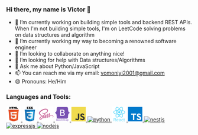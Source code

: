 ### Hi there, my name is Victor 👋

- 🔭  I’m currently working on building simple tools and backend REST APIs. When I'm not building simple tools, I'm on LeetCode solving problems on data structures and algorithm
- 🌱 I’m currently working my way to becoming a renowned software engineer
- 👯 I’m looking to collaborate on anything nice!
- 🤔 I’m looking for help with Data structures/Algorithms
- 💬 Ask me about Python/JavaScript
- 📫 You can reach me via my email: vomoniyi2001@gmail.com 
- 😄 Pronouns: He/Him
<h3 align="left">Languages and Tools:</h3>
<p align="left">  
<a href="https://www.w3.org/html/" target="_blank" rel="noreferrer"> <img src="https://raw.githubusercontent.com/devicons/devicon/master/icons/html5/html5-original-wordmark.svg" alt="html5" width="40" height="40"/> </a> <a href="https://www.w3schools.com/css/" target="_blank" rel="noreferrer"> <img src="https://raw.githubusercontent.com/devicons/devicon/master/icons/css3/css3-original-wordmark.svg" alt="css3" width="40" height="40"/> </a> <a href="https://sass-lang.com" target="_blank" rel="noreferrer"> <img src="https://raw.githubusercontent.com/devicons/devicon/master/icons/sass/sass-original.svg" alt="sass" width="40" height="40"/> </a> <a href="https://getbootstrap.com" target="_blank" rel="noreferrer"> <img src="https://raw.githubusercontent.com/devicons/devicon/master/icons/bootstrap/bootstrap-plain-wordmark.svg" alt="bootstrap" width="40" height="40"/> </a> <a href="https://developer.mozilla.org/en-US/docs/Web/JavaScript" target="_blank" rel="noreferrer"> <img src="https://raw.githubusercontent.com/devicons/devicon/master/icons/javascript/javascript-original.svg" alt="javascript" width="40" height="40"/> </a><a href="https://www.python.org/" target="_blank" rel="noreferrer"> <img src="https://www.vectorlogo.zone/logos/python/python-ar21.svg" alt="python" width="60" height="50"/> </a> <a href="https://reactjs.org/" target="_blank" rel="noreferrer"> <img src="https://raw.githubusercontent.com/devicons/devicon/master/icons/react/react-original-wordmark.svg" alt="react" width="40" height="40"/> </a> <a href="https://www.typescriptlang.org/" target="_blank" rel="noreferrer"> <img src="https://raw.githubusercontent.com/devicons/devicon/master/icons/typescript/typescript-original.svg" alt="typescript" width="40" height="40"/> </a> <a href="https://www.djangoproject.com/" target="_blank" rel="noreferrer"><a href="https://nestjs.com/" target="_blank" rel="noreferrer"> <img src="https://www.vectorlogo.zone/logos/nestjs/nestjs-ar21.svg" alt="nestjs" width="50" height="50"/> </a><a href="https://expressjs.com/" target="_blank" rel="noreferrer"> <img src="https://www.vectorlogo.zone/logos/expressjs/expressjs-icon.svg" alt="expressjs" width="60" height="50"/> </a> <a href="https://nodejs.org/en/" target="_blank" rel="noreferrer"> <img src="https://www.vectorlogo.zone/logos/nodejs/nodejs-ar21.svg" alt="nodejs" width="60" height="60"/> </a>
